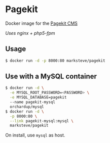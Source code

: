 # Pagekit

Docker image for the [Pagekit CMS](https://github.com/pagekit/pagekit)

*Uses nginx + php5-fpm*

## Usage

```sh
$ docker run -d -p 8000:80 marksteve/pagekit
```

## Use with a MySQL container

```sh
$ docker run -d \
  -e MYSQL_ROOT_PASSWORD=<PASSWORD> \
  -e MYSQL_DATABASE=pagekit
  --name pagekit-mysql
  orchardup/mysql
$ docker run -d \
  -p 8000:80 \
  --link pagekit-mysql:mysql \
  marksteve/pagekit
```

On install, use `mysql` as host.

